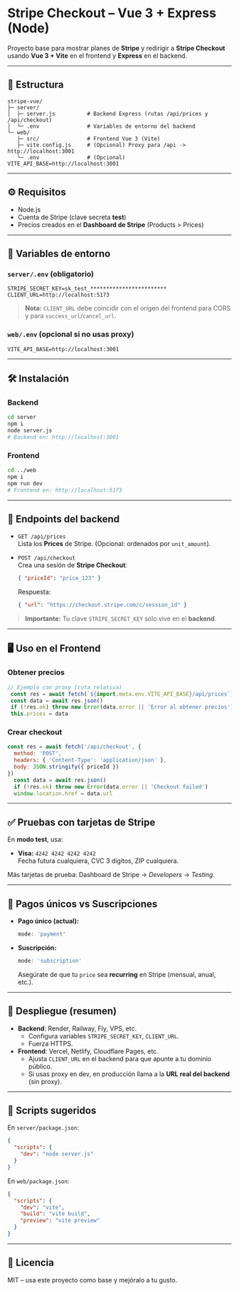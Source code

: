 
# Stripe Checkout – Vue 3 + Express (Node)

Proyecto base para mostrar planes de **Stripe** y redirigir a **Stripe Checkout** usando **Vue 3 + Vite** en el frontend y **Express** en el backend.

---

## 🧱 Estructura

```
stripe-vue/
├─ server/
│  ├─ server.js          # Backend Express (rutas /api/prices y /api/checkout)
│  └─ .env               # Variables de entorno del backend
└─ web/
   ├─ src/               # Frontend Vue 3 (Vite)
   ├─ vite.config.js     # (Opcional) Proxy para /api -> http://localhost:3001
   └─ .env               # (Opcional) VITE_API_BASE=http://localhost:3001
```

---

## ⚙️ Requisitos

- Node.js
- Cuenta de Stripe (clave secreta **test**)
- Precios creados en el **Dashboard de Stripe** (Products > Prices)

---

## 🔑 Variables de entorno

### `server/.env` (obligatorio)
```dotenv
STRIPE_SECRET_KEY=sk_test_************************
CLIENT_URL=http://localhost:5173
```

> **Nota:** `CLIENT_URL` debe coincidir con el origen del frontend para CORS y para `success_url`/`cancel_url`.

### `web/.env` (opcional si no usas proxy)
```dotenv
VITE_API_BASE=http://localhost:3001
```

---

## 🛠 Instalación

### Backend
```bash
cd server
npm i
node server.js
# Backend en: http://localhost:3001
```

### Frontend
```bash
cd ../web
npm i
npm run dev
# Frontend en: http://localhost:5173
```

---

## 🔌 Endpoints del backend

- `GET /api/prices`  
  Lista los **Prices** de Stripe. (Opcional: ordenados por `unit_amount`).

- `POST /api/checkout`  
  Crea una sesión de **Stripe Checkout**:
  ```json
  { "priceId": "price_123" }
  ```
  Respuesta:
  ```json
  { "url": "https://checkout.stripe.com/c/session_id" }
  ```

> **Importante:** Tu clave `STRIPE_SECRET_KEY` solo vive en el **backend**.

---

## 🖥 Uso en el Frontend

### Obtener precios
```js
// Ejemplo con proxy (ruta relativa)
 const res = await fetch(`${import.meta.env.VITE_API_BASE}/api/prices`)
 const data = await res.json()
 if (!res.ok) throw new Error(data.error || 'Error al obtener precios')
 this.prices = data
```

### Crear checkout
```js
const res = await fetch('/api/checkout', {
  method: 'POST',
  headers: { 'Content-Type': 'application/json' },
  body: JSON.stringify({ priceId })
})
  const data = await res.json()
  if (!res.ok) throw new Error(data.error || 'Checkout failed')
  window.location.href = data.url
```

---

## ✅ Pruebas con tarjetas de Stripe

En **modo test**, usa:
- **Visa:** `4242 4242 4242 4242`  
  Fecha futura cualquiera, CVC 3 dígitos, ZIP cualquiera.

Más tarjetas de prueba: Dashboard de Stripe → *Developers* → *Testing*.

---

## 🔁 Pagos únicos vs Suscripciones

- **Pago único (actual):**
  ```js
  mode: 'payment'
  ```
- **Suscripción:**
  ```js
  mode: 'subscription'
  ```
  Asegúrate de que tu `price` sea **recurring** en Stripe (mensual, anual, etc.).

---

## 🚀 Despliegue (resumen)

- **Backend**: Render, Railway, Fly, VPS, etc.  
  - Configura variables `STRIPE_SECRET_KEY`, `CLIENT_URL`.
  - Fuerza HTTPS.
- **Frontend**: Vercel, Netlify, Cloudflare Pages, etc.  
  - Ajusta `CLIENT_URL` en el backend para que apunte a tu dominio público.
  - Si usas proxy en dev, en producción llama a la **URL real del backend** (sin proxy).

---


## 🧪 Scripts sugeridos

En `server/package.json`:
```json
{
  "scripts": {
    "dev": "node server.js"
  }
}
```

En `web/package.json`:
```json
{
  "scripts": {
    "dev": "vite",
    "build": "vite build",
    "preview": "vite preview"
  }
}
```

---

## 📄 Licencia

MIT – usa este proyecto como base y mejóralo a tu gusto.

